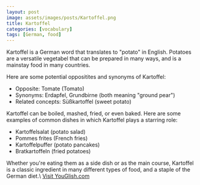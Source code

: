 ```yaml
---
layout: post
image: assets/images/posts/Kartoffel.png
title: Kartoffel
categories: [vocabulary]
tags: [German, food]
---
```


Kartoffel is a German word that translates to "potato" in English. Potatoes are a versatile vegetabel that can be prepared in many ways, and is a mainstay food in many countries. 

Here are some potential oppositites and synonyms of Kartoffel:

- Opposite: Tomate (Tomato)
- Synonyms: Erdapfel, Grundbirne (both meaning "ground pear")
- Related concepts: Süßkartoffel (sweet potato)

Kartoffel can be boiled, mashed, fried, or even baked. Here are some examples of common dishes in which Kartoffel plays a starring role:

- Kartoffelsalat (potato salad)
- Pommes frites (French fries)
- Kartoffelpuffer (potato pancakes)
- Bratkartoffeln (fried potatoes)

Whether you're eating them as a side dish or as the main course, Kartoffel is a classic ingredient in many different types of food, and a staple of the German diet.\ <a id="yg-widget-0" class="youglish-widget" data-query="Kartoffel" data-lang="german" data-components="8412" data-auto-start="0" data-bkg-color="theme_light" data-title="How%20to%20pronounce%20Kartoffel%20in%20German"  rel="nofollow" href="https://youglish.com">Visit YouGlish.com</a><script async src="https://youglish.com/public/emb/widget.js" charset="utf-8"></script>